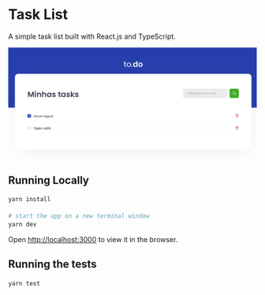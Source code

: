 # Task List
A simple task list built with React.js and TypeScript.

![Screenshot 1](Screenshot_1.png)

## Running Locally

```sh
yarn install

# start the app on a new terminal window
yarn dev
```

Open [http://localhost:3000](http://localhost:3000) to view it in the browser.

## Running the tests

```sh
yarn test
```
